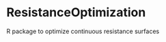 ResistanceOptimization
======================

R package to optimize continuous resistance surfaces
